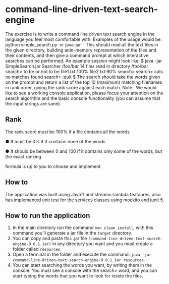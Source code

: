 # command-line-driven-text-search-engine

The exercise is to write a command line driven text search engine in the language you feel most
comfortable with.
Examples of the usage would be:
python simple_search.py ​<pathToDirectoryContainingTextFiles>
or
java​ -jar ​<jarName>​ ​<mainClassFile>​ ​<pathToDirectoryContainingTextFiles>
This should read all the text files in the given directory, building an ​in-memory​ representation of the files
and their contents, and then give a command prompt at which interactive searches can be performed.
An example session might look like:
$ java -jar SimpleSearch.jar Searcher /foo/bar
14 files read in directory /foo/bar
search> to be or not to be
file1.txt:100%
file2.txt:90%
search>
search> cats
no matches found
search> :quit
$
The search should take the words given on the prompt and return a list of the top 10 (maximum)
matching filenames in rank order, giving the rank score against each match.
Note:​ ​ ​We would like to see a working console application, please focus your attention on the search
algorithm and the basic console functionality (you can assume that the input strings are sane).
  
## Rank
  
  The rank score must be 100% if a file contains all the words
  
● It must be 0% if it contains none of the words

● It should be between 0 and 100 if it contains only some of the words, but the exact ranking

formula is up to you to choose and implement

## How to

The application was built using Java11 and streams-lambda feataures, also has implemented unit test for the services classes using mockito and junit 5.

## How to run the application

1. In the main directory run the command ```mvn clean install```, with this command you'll generate a jar file in the ```target``` directory.
2. You can copy and paste this .jar file ```(command-line-driven-text-search-engine-0.0.1.jar)``` in any directory you want and you must create a folder called ```resources```.
3. Open a terminal in the folder and execute the command: ```java -jar command-line-driven-text-search-engine-0.0.1.jar resources```.
4. You can start searching the words you want, by writing them in the console. You must see a console with the search> word, and you can start typing the words that you want to look for inside the files.


